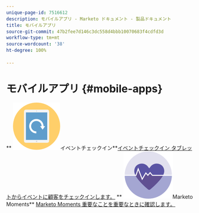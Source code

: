 ```yaml
---
unique-page-id: 7516612
description: モバイルアプリ - Marketo ドキュメント - 製品ドキュメント
title: モバイルアプリ
source-git-commit: 47b2fee7d146c3dc558d4bbb10070683f4cdfd3d
workflow-type: tm+mt
source-wordcount: '38'
ht-degree: 100%

---
```



# モバイルアプリ {#mobile-apps}

** ![イベントチェックイン](assets/mobile-checkin-icon.png)イベントチェックイン**[イベントチェックイン タブレットからイベントに顧客をチェックインします。](https://docs.marketo.com/display/DOCS/Event+Check-in)     ** ![Marketo Moments](assets/moments-icon.png)Marketo Moments** [Marketo Moments 重要なことを重要なときに確認します。](https://docs.marketo.com/display/DOCS/Marketo+Moments)